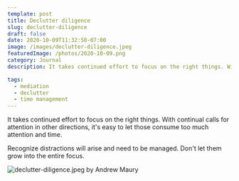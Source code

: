 ```yaml
---
template: post
title: Declutter diligence
slug: declutter-diligence
draft: false
date: 2020-10-09T11:32:50-07:00
image: /images/declutter-diligence.jpeg
featuredImage: /photos/2020-10-09.png
category: Journal
description: It takes continued effort to focus on the right things. With continual calls for attention in other directions, it's easy to let those consume too much attention and time.

tags:
  - mediation
  - declutter
  - time management
---
```

It takes continued effort to focus on the right things. With continual calls for attention in other directions, it's easy to let those consume too much attention and time.

Recognize distractions will arise and need to be managed. Don't let them grow into the entire focus.

![declutter-diligence.jpeg by Andrew Maury](/images/declutter-diligence.jpeg)
